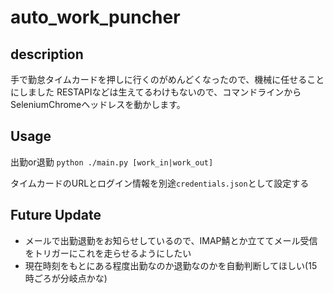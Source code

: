# auto_work_puncher

## description

手で勤怠タイムカードを押しに行くのがめんどくなったので、機械に任せることにしました
RESTAPIなどは生えてるわけもないので、コマンドラインからSeleniumChromeヘッドレスを動かします。

## Usage

出勤or退勤
`python ./main.py [work_in|work_out]`

タイムカードのURLとログイン情報を別途`credentials.json`として設定する

## Future Update

+ メールで出勤退勤をお知らせしているので、IMAP鯖とか立ててメール受信をトリガーにこれを走らせるようにしたい
+ 現在時刻をもとにある程度出勤なのか退勤なのかを自動判断してほしい(15時ごろが分岐点かな)